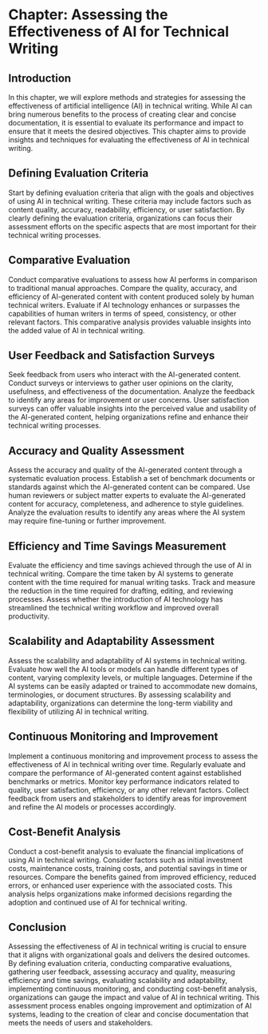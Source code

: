 Chapter: Assessing the Effectiveness of AI for Technical Writing
================================================================

Introduction
------------

In this chapter, we will explore methods and strategies for assessing the effectiveness of artificial intelligence (AI) in technical writing. While AI can bring numerous benefits to the process of creating clear and concise documentation, it is essential to evaluate its performance and impact to ensure that it meets the desired objectives. This chapter aims to provide insights and techniques for evaluating the effectiveness of AI in technical writing.

Defining Evaluation Criteria
----------------------------

Start by defining evaluation criteria that align with the goals and objectives of using AI in technical writing. These criteria may include factors such as content quality, accuracy, readability, efficiency, or user satisfaction. By clearly defining the evaluation criteria, organizations can focus their assessment efforts on the specific aspects that are most important for their technical writing processes.

Comparative Evaluation
----------------------

Conduct comparative evaluations to assess how AI performs in comparison to traditional manual approaches. Compare the quality, accuracy, and efficiency of AI-generated content with content produced solely by human technical writers. Evaluate if AI technology enhances or surpasses the capabilities of human writers in terms of speed, consistency, or other relevant factors. This comparative analysis provides valuable insights into the added value of AI in technical writing.

User Feedback and Satisfaction Surveys
--------------------------------------

Seek feedback from users who interact with the AI-generated content. Conduct surveys or interviews to gather user opinions on the clarity, usefulness, and effectiveness of the documentation. Analyze the feedback to identify any areas for improvement or user concerns. User satisfaction surveys can offer valuable insights into the perceived value and usability of the AI-generated content, helping organizations refine and enhance their technical writing processes.

Accuracy and Quality Assessment
-------------------------------

Assess the accuracy and quality of the AI-generated content through a systematic evaluation process. Establish a set of benchmark documents or standards against which the AI-generated content can be compared. Use human reviewers or subject matter experts to evaluate the AI-generated content for accuracy, completeness, and adherence to style guidelines. Analyze the evaluation results to identify any areas where the AI system may require fine-tuning or further improvement.

Efficiency and Time Savings Measurement
---------------------------------------

Evaluate the efficiency and time savings achieved through the use of AI in technical writing. Compare the time taken by AI systems to generate content with the time required for manual writing tasks. Track and measure the reduction in the time required for drafting, editing, and reviewing processes. Assess whether the introduction of AI technology has streamlined the technical writing workflow and improved overall productivity.

Scalability and Adaptability Assessment
---------------------------------------

Assess the scalability and adaptability of AI systems in technical writing. Evaluate how well the AI tools or models can handle different types of content, varying complexity levels, or multiple languages. Determine if the AI systems can be easily adapted or trained to accommodate new domains, terminologies, or document structures. By assessing scalability and adaptability, organizations can determine the long-term viability and flexibility of utilizing AI in technical writing.

Continuous Monitoring and Improvement
-------------------------------------

Implement a continuous monitoring and improvement process to assess the effectiveness of AI in technical writing over time. Regularly evaluate and compare the performance of AI-generated content against established benchmarks or metrics. Monitor key performance indicators related to quality, user satisfaction, efficiency, or any other relevant factors. Collect feedback from users and stakeholders to identify areas for improvement and refine the AI models or processes accordingly.

Cost-Benefit Analysis
---------------------

Conduct a cost-benefit analysis to evaluate the financial implications of using AI in technical writing. Consider factors such as initial investment costs, maintenance costs, training costs, and potential savings in time or resources. Compare the benefits gained from improved efficiency, reduced errors, or enhanced user experience with the associated costs. This analysis helps organizations make informed decisions regarding the adoption and continued use of AI for technical writing.

Conclusion
----------

Assessing the effectiveness of AI in technical writing is crucial to ensure that it aligns with organizational goals and delivers the desired outcomes. By defining evaluation criteria, conducting comparative evaluations, gathering user feedback, assessing accuracy and quality, measuring efficiency and time savings, evaluating scalability and adaptability, implementing continuous monitoring, and conducting cost-benefit analysis, organizations can gauge the impact and value of AI in technical writing. This assessment process enables ongoing improvement and optimization of AI systems, leading to the creation of clear and concise documentation that meets the needs of users and stakeholders.
